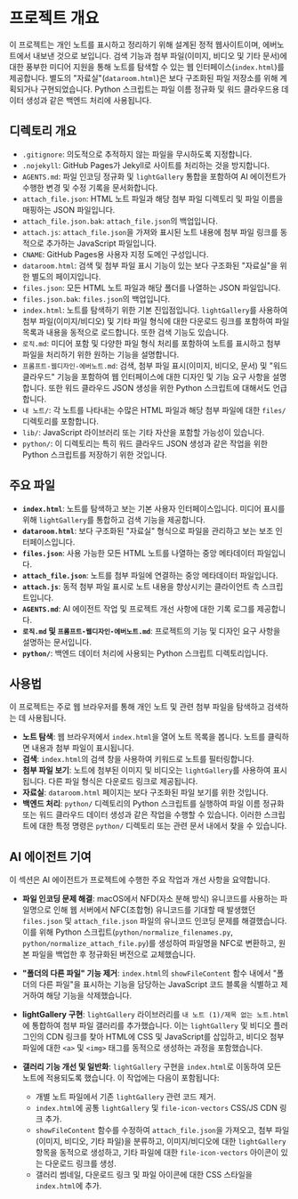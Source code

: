 # 프로젝트 개요

이 프로젝트는 개인 노트를 표시하고 정리하기 위해 설계된 정적 웹사이트이며, 에버노트에서 내보낸 것으로 보입니다. 검색 기능과 첨부 파일(이미지, 비디오 및 기타 문서)에 대한 풍부한 미디어 지원을 통해 노트를 탐색할 수 있는 웹 인터페이스(`index.html`)를 제공합니다. 별도의 "자료실"(`dataroom.html`)은 보다 구조화된 파일 저장소를 위해 계획되거나 구현되었습니다. Python 스크립트는 파일 이름 정규화 및 워드 클라우드용 데이터 생성과 같은 백엔드 처리에 사용됩니다.

## 디렉토리 개요

*   `.gitignore`: 의도적으로 추적하지 않는 파일을 무시하도록 지정합니다.
*   `.nojekyll`: GitHub Pages가 Jekyll로 사이트를 처리하는 것을 방지합니다.
*   `AGENTS.md`: 파일 인코딩 정규화 및 `lightGallery` 통합을 포함하여 AI 에이전트가 수행한 변경 및 수정 기록을 문서화합니다.
*   `attach_file.json`: HTML 노트 파일과 해당 첨부 파일 디렉토리 및 파일 이름을 매핑하는 JSON 파일입니다.
*   `attach_file.json.bak`: `attach_file.json`의 백업입니다.
*   `attach.js`: `attach_file.json`을 가져와 표시된 노트 내용에 첨부 파일 링크를 동적으로 추가하는 JavaScript 파일입니다.
*   `CNAME`: GitHub Pages용 사용자 지정 도메인 구성입니다.
*   `dataroom.html`: 검색 및 첨부 파일 표시 기능이 있는 보다 구조화된 "자료실"을 위한 별도의 페이지입니다.
*   `files.json`: 모든 HTML 노트 파일과 해당 폴더를 나열하는 JSON 파일입니다.
*   `files.json.bak`: `files.json`의 백업입니다.
*   `index.html`: 노트를 탐색하기 위한 기본 진입점입니다. `lightGallery`를 사용하여 첨부 파일(이미지/비디오) 및 기타 파일 형식에 대한 다운로드 링크를 포함하여 파일 목록과 내용을 동적으로 로드합니다. 또한 검색 기능도 있습니다.
*   `로직.md`: 미디어 포함 및 다양한 파일 형식 처리를 포함하여 노트를 표시하고 첨부 파일을 처리하기 위한 원하는 기능을 설명합니다.
*   `프롬프트-웹디자인-에버노트.md`: 검색, 첨부 파일 표시(이미지, 비디오, 문서) 및 "워드 클라우드" 기능을 포함하여 웹 인터페이스에 대한 디자인 및 기능 요구 사항을 설명합니다. 또한 워드 클라우드 JSON 생성을 위한 Python 스크립트에 대해서도 언급합니다.
*   `내 노트/`: 각 노트를 나타내는 수많은 HTML 파일과 해당 첨부 파일에 대한 `files/` 디렉토리를 포함합니다.
*   `lib/`: JavaScript 라이브러리 또는 기타 자산을 포함할 가능성이 있습니다.
*   `python/`: 이 디렉토리는 특히 워드 클라우드 JSON 생성과 같은 작업을 위한 Python 스크립트를 저장하기 위한 것입니다.

## 주요 파일

*   **`index.html`**: 노트를 탐색하고 보는 기본 사용자 인터페이스입니다. 미디어 표시를 위해 `lightGallery`를 통합하고 검색 기능을 제공합니다.
*   **`dataroom.html`**: 보다 구조화된 "자료실" 형식으로 파일을 관리하고 보는 보조 인터페이스입니다.
*   **`files.json`**: 사용 가능한 모든 HTML 노트를 나열하는 중앙 메타데이터 파일입니다.
*   **`attach_file.json`**: 노트를 첨부 파일에 연결하는 중앙 메타데이터 파일입니다.
*   **`attach.js`**: 동적 첨부 파일 표시로 노트 내용을 향상시키는 클라이언트 측 스크립트입니다.
*   **`AGENTS.md`**: AI 에이전트 작업 및 프로젝트 개선 사항에 대한 기록 로그를 제공합니다.
*   **`로직.md` 및 `프롬프트-웹디자인-에버노트.md`**: 프로젝트의 기능 및 디자인 요구 사항을 설명하는 문서입니다.
*   **`python/`**: 백엔드 데이터 처리에 사용되는 Python 스크립트 디렉토리입니다.

## 사용법

이 프로젝트는 주로 웹 브라우저를 통해 개인 노트 및 관련 첨부 파일을 탐색하고 검색하는 데 사용됩니다.

*   **노트 탐색**: 웹 브라우저에서 `index.html`을 열어 노트 목록을 봅니다. 노트를 클릭하면 내용과 첨부 파일이 표시됩니다.
*   **검색**: `index.html`의 검색 창을 사용하여 키워드로 노트를 필터링합니다.
*   **첨부 파일 보기**: 노트에 첨부된 이미지 및 비디오는 `lightGallery`를 사용하여 표시됩니다. 다른 파일 형식은 다운로드 링크로 제공됩니다.
*   **자료실**: `dataroom.html` 페이지는 보다 구조화된 파일 보기를 위한 것입니다.
*   **백엔드 처리**: `python/` 디렉토리의 Python 스크립트를 실행하여 파일 이름 정규화 또는 워드 클라우드 데이터 생성과 같은 작업을 수행할 수 있습니다. 이러한 스크립트에 대한 특정 명령은 `python/` 디렉토리 또는 관련 문서 내에서 찾을 수 있습니다.

## AI 에이전트 기여

이 섹션은 AI 에이전트가 프로젝트에 수행한 주요 작업과 개선 사항을 요약합니다.

*   **파일 인코딩 문제 해결**: macOS에서 NFD(자소 분해 방식) 유니코드를 사용하는 파일명으로 인해 웹 서버에서 NFC(조합형) 유니코드를 기대할 때 발생했던 `files.json` 및 `attach_file.json` 파일의 유니코드 인코딩 문제를 해결했습니다. 이를 위해 Python 스크립트(`python/normalize_filenames.py`, `python/normalize_attach_file.py`)를 생성하여 파일명을 NFC로 변환하고, 원본 파일을 백업한 후 정규화된 버전으로 교체했습니다.

*   **"폴더의 다른 파일" 기능 제거**: `index.html`의 `showFileContent` 함수 내에서 "폴더의 다른 파일"을 표시하는 기능을 담당하는 JavaScript 코드 블록을 식별하고 제거하여 해당 기능을 삭제했습니다.

*   **lightGallery 구현**: `lightGallery` 라이브러리를 `내 노트 (1)/제목 없는 노트.html`에 통합하여 첨부 파일 갤러리를 추가했습니다. 이는 `lightGallery` 및 비디오 플러그인의 CDN 링크를 찾아 HTML에 CSS 및 JavaScript를 삽입하고, 비디오 첨부 파일에 대한 `<a>` 및 `<img>` 태그를 동적으로 생성하는 과정을 포함했습니다.

*   **갤러리 기능 개선 및 일반화**: `lightGallery` 구현을 `index.html`로 이동하여 모든 노트에 적용되도록 했습니다. 이 작업에는 다음이 포함됩니다:
    *   개별 노트 파일에서 기존 `lightGallery` 관련 코드 제거.
    *   `index.html`에 공통 `lightGallery` 및 `file-icon-vectors` CSS/JS CDN 링크 추가.
    *   `showFileContent` 함수를 수정하여 `attach_file.json`을 가져오고, 첨부 파일(이미지, 비디오, 기타 파일)을 분류하고, 이미지/비디오에 대한 `lightGallery` 항목을 동적으로 생성하고, 기타 파일에 대한 `file-icon-vectors` 아이콘이 있는 다운로드 링크를 생성.
    *   갤러리 썸네일, 다운로드 링크 및 파일 아이콘에 대한 CSS 스타일을 `index.html`에 추가.
